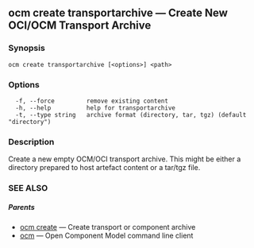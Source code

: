 ## ocm create transportarchive &mdash; Create New OCI/OCM Transport  Archive

### Synopsis

```
ocm create transportarchive [<options>] <path>
```

### Options

```
  -f, --force         remove existing content
  -h, --help          help for transportarchive
  -t, --type string   archive format (directory, tar, tgz) (default "directory")
```

### Description


Create a new empty OCM/OCI transport archive. This might be either a directory prepared
to host artefact content or a tar/tgz file.


### SEE ALSO

##### Parents

* [ocm create](ocm_create.md)	 &mdash; Create transport or component archive
* [ocm](ocm.md)	 &mdash; Open Component Model command line client

